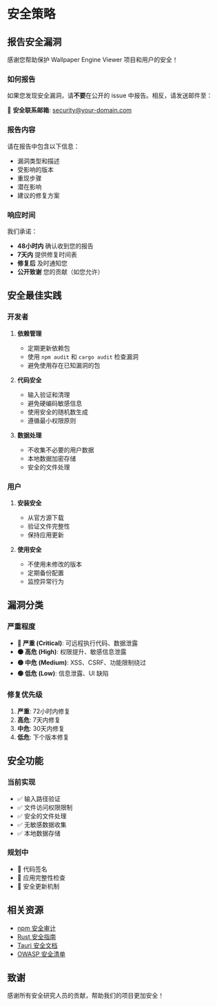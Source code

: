 # 安全策略

## 报告安全漏洞

感谢您帮助保护 Wallpaper Engine Viewer 项目和用户的安全！

### 如何报告

如果您发现安全漏洞，请**不要**在公开的 issue 中报告。相反，请发送邮件至：

📧 **安全联系邮箱**: security@your-domain.com

### 报告内容

请在报告中包含以下信息：

- 漏洞类型和描述
- 受影响的版本
- 重现步骤
- 潜在影响
- 建议的修复方案

### 响应时间

我们承诺：

- **48小时内** 确认收到您的报告
- **7天内** 提供修复时间表
- **修复后** 及时通知您
- **公开致谢** 您的贡献（如您允许）

## 安全最佳实践

### 开发者

1. **依赖管理**
   - 定期更新依赖包
   - 使用 `npm audit` 和 `cargo audit` 检查漏洞
   - 避免使用存在已知漏洞的包

2. **代码安全**
   - 输入验证和清理
   - 避免硬编码敏感信息
   - 使用安全的随机数生成
   - 遵循最小权限原则

3. **数据处理**
   - 不收集不必要的用户数据
   - 本地数据加密存储
   - 安全的文件处理

### 用户

1. **安装安全**
   - 从官方源下载
   - 验证文件完整性
   - 保持应用更新

2. **使用安全**
   - 不使用未修改的版本
   - 定期备份配置
   - 监控异常行为

## 漏洞分类

### 严重程度

- **🔴 严重 (Critical)**: 可远程执行代码、数据泄露
- **🟠 高危 (High)**: 权限提升、敏感信息泄露
- **🟡 中危 (Medium)**: XSS、CSRF、功能限制绕过
- **🟢 低危 (Low)**: 信息泄露、UI 缺陷

### 修复优先级

1. **严重**: 72小时内修复
2. **高危**: 7天内修复
3. **中危**: 30天内修复
4. **低危**: 下个版本修复

## 安全功能

### 当前实现

- ✅ 输入路径验证
- ✅ 文件访问权限限制
- ✅ 安全的文件处理
- ✅ 无敏感数据收集
- ✅ 本地数据存储

### 规划中

- 🚧 代码签名
- 🚧 应用完整性检查
- 🚧 安全更新机制

## 相关资源

- [npm 安全审计](https://docs.npmjs.com/auditing-package-dependencies)
- [Rust 安全指南](https://doc.rust-lang.org/reference/safety.html)
- [Tauri 安全文档](https://tauri.app/security/)
- [OWASP 安全清单](https://owasp.org/www-project-top-ten/)

## 致谢

感谢所有安全研究人员的贡献，帮助我们的项目更加安全！